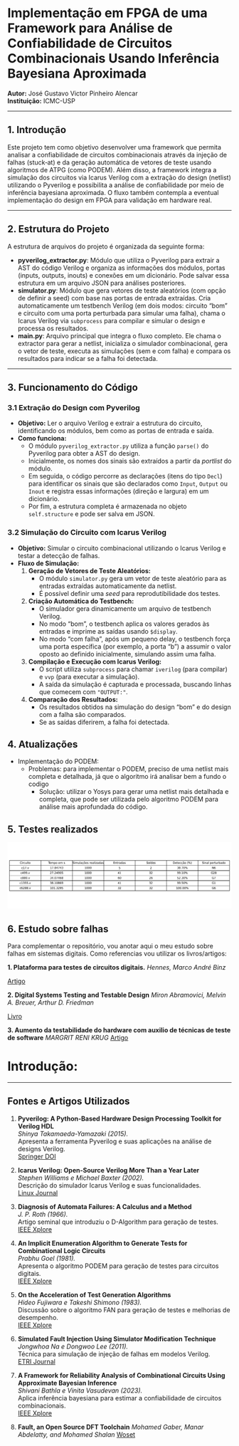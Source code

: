 
# Implementação em FPGA de uma Framework para Análise de Confiabilidade de Circuitos Combinacionais Usando Inferência Bayesiana Aproximada

**Autor:** José Gustavo Victor Pinheiro Alencar  
**Instituição:** ICMC-USP

---

## 1. Introdução

Este projeto tem como objetivo desenvolver uma framework que permita analisar a confiabilidade de circuitos combinacionais através da injeção de falhas (stuck‑at) e da geração automática de vetores de teste usando algoritmos de ATPG (como PODEM). Além disso, a framework integra a simulação dos circuitos via Icarus Verilog com a extração do design (netlist) utilizando o Pyverilog e possibilita a análise de confiabilidade por meio de inferência bayesiana aproximada. O fluxo também contempla a eventual implementação do design em FPGA para validação em hardware real.

---

## 2. Estrutura do Projeto

A estrutura de arquivos do projeto é organizada da seguinte forma:

- **pyverilog_extractor.py**: Módulo que utiliza o Pyverilog para extrair a AST do código Verilog e organiza as informações dos módulos, portas (inputs, outputs, inouts) e conexões em um dicionário. Pode salvar essa estrutura em um arquivo JSON para análises posteriores.
- **simulator.py**: Módulo que gera vetores de teste aleatórios (com opção de definir a seed) com base nas portas de entrada extraídas. Cria automaticamente um testbench Verilog (em dois modos: circuito “bom” e circuito com uma porta perturbada para simular uma falha), chama o Icarus Verilog via `subprocess` para compilar e simular o design e processa os resultados.
- **main.py**: Arquivo principal que integra o fluxo completo. Ele chama o extractor para gerar a netlist, inicializa o simulador combinacional, gera o vetor de teste, executa as simulações (sem e com falha) e compara os resultados para indicar se a falha foi detectada.

---

## 3. Funcionamento do Código

### 3.1 Extração do Design com Pyverilog

- **Objetivo:** Ler o arquivo Verilog e extrair a estrutura do circuito, identificando os módulos, bem como as portas de entrada e saída.  
- **Como funciona:**  
  - O módulo `pyverilog_extractor.py` utiliza a função `parse()` do Pyverilog para obter a AST do design.
  - Inicialmente, os nomes dos sinais são extraídos a partir da *portlist* do módulo.  
  - Em seguida, o código percorre as declarações (itens do tipo `Decl`) para identificar os sinais que são declarados como `Input`, `Output` ou `Inout` e registra essas informações (direção e largura) em um dicionário.
  - Por fim, a estrutura completa é armazenada no objeto `self.structure` e pode ser salva em JSON.

### 3.2 Simulação do Circuito com Icarus Verilog

- **Objetivo:** Simular o circuito combinacional utilizando o Icarus Verilog e testar a detecção de falhas.  
- **Fluxo de Simulação:**  
  1. **Geração de Vetores de Teste Aleatórios:**  
     - O módulo `simulator.py` gera um vetor de teste aleatório para as entradas extraídas automaticamente da netlist.
     - É possível definir uma *seed* para reprodutibilidade dos testes.
  2. **Criação Automática do Testbench:**  
     - O simulador gera dinamicamente um arquivo de testbench Verilog.  
     - No modo “bom”, o testbench aplica os valores gerados às entradas e imprime as saídas usando `$display`.
     - No modo “com falha”, após um pequeno delay, o testbench força uma porta específica (por exemplo, a porta “b”) a assumir o valor oposto ao definido inicialmente, simulando assim uma falha.
  3. **Compilação e Execução com Icarus Verilog:**  
     - O script utiliza `subprocess` para chamar `iverilog` (para compilar) e `vvp` (para executar a simulação).
     - A saída da simulação é capturada e processada, buscando linhas que comecem com `"OUTPUT:"`.
  4. **Comparação dos Resultados:**  
     - Os resultados obtidos na simulação do design “bom” e do design com a falha são comparados.  
     - Se as saídas diferirem, a falha foi detectada.

## 4. Atualizações
- Implementação do PODEM:
   - Problemas: para implementar o PODEM, preciso de uma netlist mais completa e detalhada, já que o algoritmo irá analisar bem a fundo o codigo
      - Solução: utilizar o Yosys para gerar uma netlist mais detalhada e completa, que pode ser utilizada pelo algoritmo PODEM para análise mais aprofundada do código. 

## 5. Testes realizados
![Tabela de Simulação](data/tabela_simulacao.png)


## 6. Estudo sobre falhas
Para complementar o repositório, vou anotar aqui o meu estudo sobre falhas em sistemas digitais. Como referencias vou utilizar os livros/artigos:

**1. Plataforma para testes de circuitos digitais.**
   *Hennes, Marco André Binz*

[Artigo](https://repositorio.unisc.br/jspui/handle/11624/297)

**2. Digital Systems Testing and Testable Design**
   *Miron Abramovici, Melvin A. Breuer, Arthur D. Friedman*

[Livro](https://ieeexplore.ieee.org/book/5266057)

**3. Aumento da testabilidade do hardware com auxilio de técnicas de teste de software**
   *MARGRIT RENI KRUG*
[Artigo](https://www.lume.ufrgs.br/handle/10183/12672)
# Introdução:



---

## Fontes e Artigos Utilizados

1. **Pyverilog: A Python-Based Hardware Design Processing Toolkit for Verilog HDL**  
   *Shinya Takamaeda-Yamazaki (2015).*  
   Apresenta a ferramenta Pyverilog e suas aplicações na análise de designs Verilog.  
   [Springer DOI](https://doi.org/10.1007/978-3-319-16214-0_42)

2. **Icarus Verilog: Open-Source Verilog More Than a Year Later**  
   *Stephen Williams e Michael Baxter (2002).*  
   Descrição do simulador Icarus Verilog e suas funcionalidades.  
   [Linux Journal](https://www.linuxjournal.com/article/6001)

3. **Diagnosis of Automata Failures: A Calculus and a Method**  
   *J. P. Roth (1966).*  
   Artigo seminal que introduziu o D-Algorithm para geração de testes.  
   [IEEE Xplore](https://ieeexplore.ieee.org/document/5392030)

4. **An Implicit Enumeration Algorithm to Generate Tests for Combinational Logic Circuits**  
   *Prabhu Goel (1981).*  
   Apresenta o algoritmo PODEM para geração de testes para circuitos digitais.  
   [IEEE Xplore](https://ieeexplore.ieee.org/document/1675757)

5. **On the Acceleration of Test Generation Algorithms**  
   *Hideo Fujiwara e Takeshi Shimono (1983).*  
   Discussão sobre o algoritmo FAN para geração de testes e melhorias de desempenho.  
   [IEEE Xplore](https://ieeexplore.ieee.org/document/1676133)

6. **Simulated Fault Injection Using Simulator Modification Technique**  
   *Jongwhoa Na e Dongwoo Lee (2011).*  
   Técnica para simulação de injeção de falhas em modelos Verilog.  
   [ETRI Journal](https://onlinelibrary.wiley.com/doi/10.4218/etrij.11.0110.0106)

7. **A Framework for Reliability Analysis of Combinational Circuits Using Approximate Bayesian Inference**  
   *Shivani Bathla e Vinita Vasudevan (2023).*  
   Aplica inferência bayesiana para estimar a confiabilidade de circuitos combinacionais.  
   [IEEE Xplore](https://ieeexplore.ieee.org/document/10026780)

8. **Fault, an Open Source DFT Toolchain**
   *Mohamed Gaber, Manar Abdelatty, and Mohamed Shalan*
   [Woset](https://woset-workshop.github.io/PDFs/2019/a13.pdf)